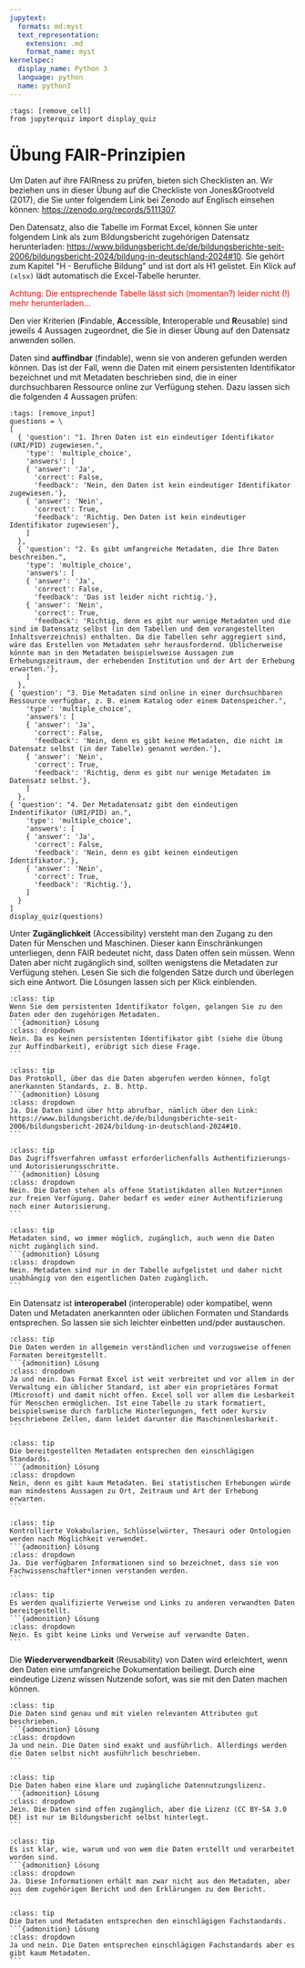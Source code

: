 ```yaml
---
jupytext:
  formats: md:myst
  text_representation:
    extension: .md
    format_name: myst
kernelspec:
  display_name: Python 3
  language: python
  name: python3
---
```

```{code-cell} ipython3
:tags: [remove_cell]
from jupyterquiz import display_quiz
```
# Übung FAIR-Prinzipien

Um Daten auf ihre FAIRness zu prüfen, bieten sich Checklisten an. Wir beziehen uns in dieser Übung auf die Checkliste von Jones&Grootveld (2017), die Sie unter folgendem Link bei Zenodo auf Englisch einsehen können: https://zenodo.org/records/5111307.

Den Datensatz, also die Tabelle im Format Excel, können Sie unter folgendem Link als zum Bildungsbericht zugehörigen Datensatz herunterladen: https://www.bildungsbericht.de/de/bildungsberichte-seit-2006/bildungsbericht-2024/bildung-in-deutschland-2024#10. Sie gehört zum Kapitel "H - Berufliche Bildung" und ist dort als H1 gelistet. Ein Klick auf `(xlsx)` lädt automatisch die Excel-Tabelle herunter.

<span style="color:red"> Achtung: Die entsprechende Tabelle lässt sich (momentan?) leider nicht (!) mehr herunterladen...</span>

Den vier Kriterien (**F**indable, **A**ccessible, **I**nteroperable und **R**eusable) sind jeweils 4 Aussagen zugeordnet, die Sie in dieser Übung auf den Datensatz anwenden sollen.


Daten sind **auffindbar** (findable), wenn sie von anderen gefunden werden können. Das ist der Fall, wenn die Daten mit einem persistenten Identifikator bezeichnet und mit Metadaten beschrieben sind, die in einer durchsuchbaren Ressource online zur Verfügung stehen. Dazu lassen sich die folgenden 4 Aussagen prüfen:


````{code-cell} ipython3
:tags: [remove_input]
questions = \
[
  { 'question': "1. Ihren Daten ist ein eindeutiger Identifikator (URI/PID) zugewiesen.",
    'type': 'multiple_choice',
    'answers': [
    { 'answer': 'Ja',
      'correct': False,
      'feedback': 'Nein, den Daten ist kein eindeutiger Identifikator zugewiesen.'},
    { 'answer': 'Nein',
      'correct': True,
      'feedback': 'Richtig. Den Daten ist kein eindeutiger Identifikator zugewiesen'},
    ]
  },
  { 'question': "2. Es gibt umfangreiche Metadaten, die Ihre Daten beschreiben.",
    'type': 'multiple_choice',
    'answers': [
    { 'answer': 'Ja',
      'correct': False,
      'feedback': 'Das ist leider nicht richtig.'},
    { 'answer': 'Nein',
      'correct': True,
      'feedback': 'Richtig, denn es gibt nur wenige Metadaten und die sind im Datensatz selbst (in den Tabellen und dem vorangestellten Inhaltsverzeichnis) enthalten. Da die Tabellen sehr aggregiert sind, wäre das Erstellen von Metadaten sehr herausfordernd. Üblicherweise könnte man in den Metadaten beispielsweise Aussagen zum Erhebungszeitraum, der erhebenden Institution und der Art der Erhebung erwarten.'},
    ]
  },
{ 'question': "3. Die Metadaten sind online in einer durchsuchbaren Ressource verfügbar, z. B. einem Katalog oder einem Datenspeicher.",
    'type': 'multiple_choice',
    'answers': [
    { 'answer': 'Ja',
      'correct': False,
      'feedback': 'Nein, denn es gibt keine Metadaten, die nicht im Datensatz selbst (in der Tabelle) genannt werden.'},
    { 'answer': 'Nein',
      'correct': True,
      'feedback': 'Richtig, denn es gibt nur wenige Metadaten im Datensatz selbst.'},
    ]
  },
{ 'question': "4. Der Metadatensatz gibt den eindeutigen Indentifikator (URI/PID) an.",
    'type': 'multiple_choice',
    'answers': [
    { 'answer': 'Ja',
      'correct': False,
      'feedback': 'Nein, denn es gibt keinen eindeutigen Identifikator.'},
    { 'answer': 'Nein',
      'correct': True,
      'feedback': 'Richtig.'},
    ]
  }
]
display_quiz(questions)
````

Unter **Zugänglichkeit** (Accessibility) versteht man den Zugang zu den Daten für Menschen und Maschinen. Dieser kann Einschränkungen unterliegen, denn FAIR bedeutet nicht, dass Daten offen sein müssen. Wenn Daten aber nicht zugänglich sind, sollten wenigstens die Metadaten zur Verfügung stehen.
Lesen Sie sich die folgenden Sätze durch und überlegen sich eine Antwort. Die Lösungen lassen sich per Klick einblenden. 

````{admonition} Aussage 1
:class: tip
Wenn Sie dem persistenten Identifikator folgen, gelangen Sie zu den Daten oder den zugehörigen Metadaten.
```{admonition} Lösung
:class: dropdown
Nein. Da es keinen persistenten Identifikator gibt (siehe die Übung zur Auffindbarkeit), erübrigt sich diese Frage.
```
````

````{admonition} Aussage 2
:class: tip
Das Protokoll, über das die Daten abgerufen werden können, folgt anerkannten Standards, z. B. http.
```{admonition} Lösung
:class: dropdown
Ja. Die Daten sind über http abrufbar, nämlich über den Link: https://www.bildungsbericht.de/de/bildungsberichte-seit-2006/bildungsbericht-2024/bildung-in-deutschland-2024#10. 
```
````

````{admonition} Aussage 3
:class: tip
Das Zugriffsverfahren umfasst erforderlichenfalls Authentifizierungs- und Autorisierungsschritte.
```{admonition} Lösung
:class: dropdown
Nein. Die Daten stehen als offene Statistikdaten allen Nutzer*innen zur freien Verfügung. Daher bedarf es weder einer Authentifizierung noch einer Autorisierung.
```
````

````{admonition} Aussage 4
:class: tip
Metadaten sind, wo immer möglich, zugänglich, auch wenn die Daten nicht zugänglich sind.
```{admonition} Lösung
:class: dropdown
Nein. Metadaten sind nur in der Tabelle aufgelistet und daher nicht unabhängig von den eigentlichen Daten zugänglich.
```
````


Ein Datensatz ist **interoperabel** (interoperable) oder kompatibel, wenn Daten und Metadaten anerkannten oder üblichen Formaten und Standards entsprechen. So lassen sie sich leichter einbetten und/pder austauschen. 

````{admonition} Aussage 1
:class: tip
Die Daten werden in allgemein verständlichen und vorzugsweise offenen Formaten bereitgestellt.
```{admonition} Lösung
:class: dropdown
Ja und nein. Das Format Excel ist weit verbreitet und vor allem in der Verwaltung ein üblicher Standard, ist aber ein proprietäres Format (Microsoft) und damit nicht offen. Excel soll vor allem die Lesbarkeit für Menschen ermöglichen. Ist eine Tabelle zu stark formatiert, beispielsweise durch farbliche Hinterlegungen, fett oder kursiv beschriebene Zellen, dann leidet darunter die Maschinenlesbarkeit.
```
````

````{admonition} Aussage 2
:class: tip
Die bereitgestellten Metadaten entsprechen den einschlägigen Standards.
```{admonition} Lösung
:class: dropdown
Nein, denn es gibt kaum Metadaten. Bei statistischen Erhebungen würde man mindestens Aussagen zu Ort, Zeitraum und Art der Erhebung erwarten.
```
````

````{admonition} Aussage 3
:class: tip
Kontrollierte Vokabularien, Schlüsselwörter, Thesauri oder Ontologien werden nach Möglichkeit verwendet.
```{admonition} Lösung
:class: dropdown
Ja. Die verfügbaren Informationen sind so bezeichnet, dass sie von Fachwissenschaftler*innen verstanden werden. 
```
````

````{admonition} Aussage 4
:class: tip
Es werden qualifizierte Verweise und Links zu anderen verwandten Daten bereitgestellt.
```{admonition} Lösung
:class: dropdown
Nein. Es gibt keine Links und Verweise auf verwandte Daten.
```
````

Die **Wiederverwendbarkeit** (Reusability) von Daten wird erleichtert, wenn den Daten eine umfangreiche Dokumentation beiliegt. Durch eine eindeutige Lizenz wissen Nutzende sofort, was sie mit den Daten machen können.

````{admonition} Aussage 1
:class: tip
Die Daten sind genau und mit vielen relevanten Attributen gut beschrieben.
```{admonition} Lösung
:class: dropdown
Ja und nein. Die Daten sind exakt und ausführlich. Allerdings werden die Daten selbst nicht ausführlich beschrieben. 
```
````

````{admonition} Aussage 2
:class: tip
Die Daten haben eine klare und zugängliche Datennutzungslizenz.
```{admonition} Lösung
:class: dropdown
Jein. Die Daten sind offen zugänglich, aber die Lizenz (CC BY-SA 3.0 DE) ist nur im Bildungsbericht selbst hinterlegt.
```
````

````{admonition} Aussage 3
:class: tip
Es ist klar, wie, warum und von wem die Daten erstellt und verarbeitet worden sind.
```{admonition} Lösung
:class: dropdown
Ja. Diese Informationen erhält man zwar nicht aus den Metadaten, aber aus dem zugehörigen Bericht und den Erklärungen zu dem Bericht. 
```
````

````{admonition} Aussage 4
:class: tip
Die Daten und Metadaten entsprechen den einschlägigen Fachstandards.
```{admonition} Lösung
:class: dropdown
Ja und nein. Die Daten entsprechen einschlägigen Fachstandards aber es gibt kaum Metadaten.
```
````
